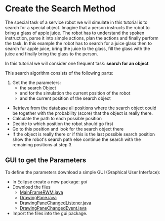 # Create the Search Method

The special task of a service robot we will simulate in this tutorial is to search for a special object. Imagine that a person instructs the robot to bring a glass of apple juice. The robot has to understand the spoken instruction, parse it into simple actions, plan the actions and finally perform the task. In this example the robot has to search for a juice glass then to search for apple juice, bring the juice to the glass, fill the glass with the juice and finally bring the glass to the person.

In this tutorial we will consider one frequent task: **search for an object**

This search algorithm consists of the following parts:

1. Get the the parameters: 
    * the search Object
    * and for the simulation the current position of the robot
    * and the current position of the search object
* Retrieve from the database all positions where the search object could be together with the probability (score) that the object is really there.
* Calculate the path to each possible position
* Decide to which position the robot should go first
* Go to this position and look for the search object there
* If the object is really there or if this is the last possible search position show the robot's search path
else continue the search with the remaining positions at step 3.

## GUI to get the Parameters
To define the parameters download a simple GUI (Graphical User Interface):

* In Eclipse create a new package: *gui*
* Download the files 
    * [MainFrameRWM.java](src/gui/MainFrameRWM.java)
    * [DrawingPane.java](src/gui/DrawingPane.java)
    * [DrawingPaneChangedListener.java](src/gui/DrawingPaneChangedListener.java)
    * [DrawingPaneChangedEvent.java](src/gui/DrawingPaneChangedEvent.java)
* Import the files into the gui package.
